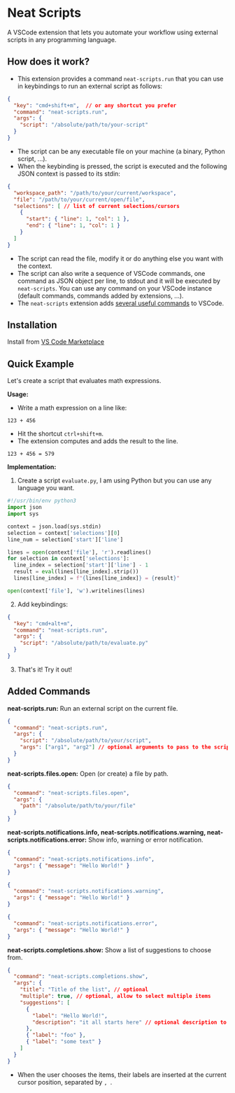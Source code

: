 # Neat Scripts

A VSCode extension that lets you automate your workflow using external scripts in any programming language.

## How does it work?

- This extension provides a command `neat-scripts.run` that you can use in keybindings to run an external script as follows:
```json
{
  "key": "cmd+shift+m",  // or any shortcut you prefer
  "command": "neat-scripts.run",
  "args": {
    "script": "/absolute/path/to/your-script"
  }
}
```
- The script can be any executable file on your machine (a binary, Python script, ...).
- When the keybinding is pressed, the script is executed and the following JSON context is passed to its stdin:
```json
{
  "workspace_path": "/path/to/your/current/workspace",
  "file": "/path/to/your/current/open/file",
  "selections": [ // list of current selections/cursors
    {
      "start": { "line": 1, "col": 1 },
      "end": { "line": 1, "col": 1 }
    }
  ]
}
```
- The script can read the file, modify it or do anything else you want with the context.
- The script can also write a sequence of VSCode commands, one command as JSON object per line, to stdout and it will be executed by `neat-scripts`. You can use any command on your VSCode instance (default commands, commands added by extensions, ...).
- The `neat-scripts` extension adds [several useful commands](#added-commands) to VSCode.

## Installation

Install from [VS Code Marketplace](https://marketplace.visualstudio.com/items?itemName=webneat.neat-scripts)

## Quick Example

Let's create a script that evaluates math expressions.

**Usage:**
- Write a math expression on a line like:
```
123 + 456
```
- Hit the shortcut `ctrl+shift+m`.
- The extension computes and adds the result to the line.
```
123 + 456 = 579
```

**Implementation:**

1. Create a script `evaluate.py`, I am using Python but you can use any language you want.

```python
#!/usr/bin/env python3
import json
import sys

context = json.load(sys.stdin)
selection = context['selections'][0]
line_num = selection['start']['line']

lines = open(context['file'], 'r').readlines()
for selection in context['selections']:
  line_index = selection['start']['line'] - 1
  result = eval(lines[line_index].strip())
  lines[line_index] = f"{lines[line_index]} = {result}"

open(context['file'], 'w').writelines(lines)
```

2. Add keybindings:

```json
{
  "key": "cmd+alt+m",
  "command": "neat-scripts.run",
  "args": {
    "script": "/absolute/path/to/evaluate.py"
  }
}
```

3. That's it! Try it out!

## Added Commands

**neat-scripts.run:** Run an external script on the current file.
```json
{
  "command": "neat-scripts.run",
  "args": {
    "script": "/absolute/path/to/your/script",
    "args": ["arg1", "arg2"] // optional arguments to pass to the script
  }
}
```

**neat-scripts.files.open:** Open (or create) a file by path.
```json
{
  "command": "neat-scripts.files.open",
  "args": {
    "path": "/absolute/path/to/your/file"
  }
}
```

**neat-scripts.notifications.info, neat-scripts.notifications.warning, neat-scripts.notifications.error:** Show info, warning or error notification.
```json
{
  "command": "neat-scripts.notifications.info",
  "args": { "message": "Hello World!" }
}
```

```json
{
  "command": "neat-scripts.notifications.warning",
  "args": { "message": "Hello World!" }
}
```

```json
{
  "command": "neat-scripts.notifications.error",
  "args": { "message": "Hello World!" }
}
```

**neat-scripts.completions.show:** Show a list of suggestions to choose from.
```json
{
  "command": "neat-scripts.completions.show",
  "args": {
    "title": "Title of the list", // optional
    "multiple": true, // optional, allow to select multiple items
    "suggestions": [
      {
        "label": "Hello World!",
        "description": "it all starts here" // optional description to be shown with the item
      },
      { "label": "foo" },
      { "label": "some text" }
    ]
  }
}
```
- When the user chooses the items, their labels are inserted at the current cursor position, separated by `, `.

